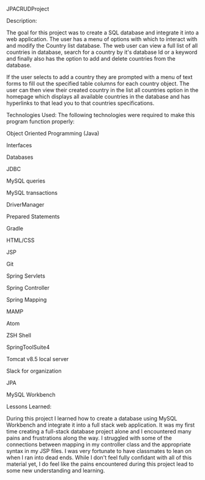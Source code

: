JPACRUDProject

Description:

The goal for this project was to create a SQL database and integrate it into a web application. The user has a menu of options with which to interact with and modify the Country list database. The web user can view a full list of all countries in database, search for a country by it's database Id or a keyword and finally also has the option to add and delete countries from the database.

If the user selects to add a country they are prompted with a menu of text forms to fill out the specified table columns for each country object. The user can then view their created country in the list all countries option in the homepage which displays all available countries in the database and has hyperlinks to that lead you to that countries specifications.

Technologies Used:
The following technologies were required to make this program function properly:

Object Oriented Programming (Java)

Interfaces

Databases

JDBC

MySQL queries

MySQL transactions

DriverManager

Prepared Statements

Gradle

HTML/CSS

JSP

Git

Spring Servlets

Spring Controller

Spring Mapping

MAMP

Atom

ZSH Shell

SpringToolSuite4

Tomcat v8.5 local server

Slack for organization

JPA

MySQL Workbench


Lessons Learned:

During this project I learned how to create a database using MySQL Workbench and integrate it into a full stack web application. It was my first time creating a full-stack database project alone and I encountered many pains and frustrations along the way. I struggled with some of the connections between mapping in my controller class and the appropriate syntax in my JSP files. I was very fortunate to have classmates to lean on when I ran into dead ends. While I don't feel fully confidant with all of this material yet, I do feel like the pains encountered during this project lead to some new understanding and learning.
